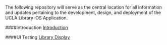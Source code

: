 The following repository will serve as the central location for all information and updates pertaining to the development, design, and deployment of the UCLA Library iOS Application.

####Introduction
[Introduction](https://github.com/orcudy/UCLALibrary/wiki/UCLA-Library-iOS-Application)

####UI Testing
[Library Display](https://github.com/orcudy/UCLALibrary/wiki/UCLA-Library-iOS-Application)



